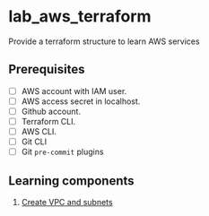# lab_aws_terraform

Provide a terraform structure to learn AWS services

## Prerequisites

- [ ] AWS account with IAM user.
- [ ] AWS access secret in localhost.
- [ ] Github account.
- [ ] Terraform CLI.
- [ ] AWS CLI.
- [ ] Git CLI
- [ ] Git `pre-commit` plugins

## Learning components

1. [Create VPC and subnets](./docs/network/vpc.md)
